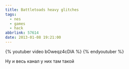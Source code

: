 ```yaml
---
title: Battletoads heavy glitches
tags:
  - nes
  - games
  - hack
abbrlink: 57614
date: 2013-01-08 19:21:00
---
```

{% youtuber video bOweqz4cDlA %}
{% endyoutuber %}

Ну и весь канал у них там такой